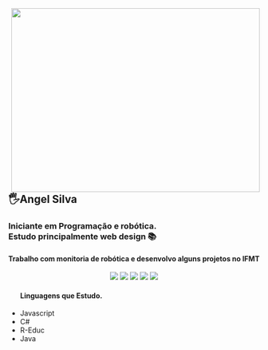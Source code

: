 <img align="right" width="498" height="368" src="https://i.pinimg.com/originals/cd/5f/03/cd5f03b9f13968b596849f00b12a2033.gif">

## 🖐Angel Silva
   
### Iniciante em Programação e robótica.<br> Estudo principalmente web design 📚
#### Trabalho com monitoria de robótica e desenvolvo alguns projetos no IFMT

<p align='center'>
  <!---Linkedin Badge-->
    <a href="https://www.linkedin.com/in/vitoria-angel-silva-130003196/" target="_blank"><img src="https://img.shields.io/badge/-Linkedin-0077B5?style=flat-square&logo=Linkedin&logoColor=white&link=https://www.linkedin.com/in/vitoria-angel-silva-130003196/"/></a>
  <!---Whatsapp Badge-->
    <a href="https://api.whatsapp.com/send?phone=5565992328339"_blank"><img src="https://img.shields.io/badge/-Whatsapp-34af23?style=flat-square&logo=Whatsapp&logoColor=white&link=https://api.whatsapp.com/send?phone=5565992328339"/></a>
  <!---Github Badge-->
    <a href="https://github.com/gibdike" target="_blank"><img src="https://img.shields.io/badge/-Github-000?style=flat-square&logo=Github&logoColor=white&link=https://github.com/gibdike"/></a>
  <!---Gmail Badge-->
    <a href="mailto:vitoria.angel2002@gmail.com" target="_blank"><img src="https://img.shields.io/badge/-Gmail-c14438?style=flat-square&logo=Gmail&logoColor=white&link=mailto:vitoria.angel2002@gmail.com"/></a>
  <!---Telegram Badge-->
    <a href="https://t.me/VihAngel" target="_blank"><img src="https://img.shields.io/badge/-Telegram-0E8ED4?style=flat-square&logo=Telegram&logoColor=white&link=t.me/VihAngel"/></a>
  
</p>

<ul>
<h4>Linguagens que Estudo.</h4>
<li>Javascript</li>
<li>C#</li>
<li>R-Educ</li>
<li>Java</li>
</ul>
